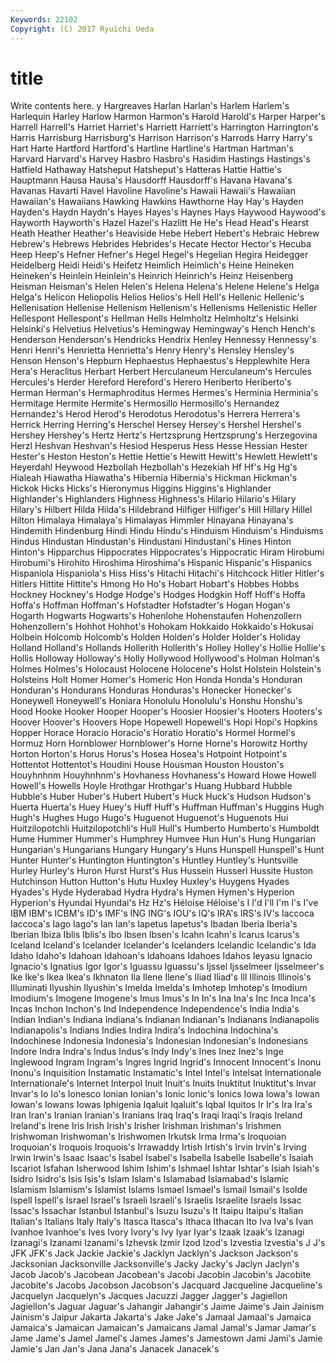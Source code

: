 ```yaml
---
Keywords: 22102 
Copyright: (C) 2017 Ryuichi Ueda
---
```


# title

Write contents here.
y Hargreaves Harlan Harlan's Harlem Harlem's Harlequin
Harley Harlow Harmon Harmon's Harold Harold's Harper Harper's Harrell Harrell's
Harriet Harriet's Harriett Harriett's Harrington Harrington's Harris Harrisburg Harrisburg's Harrison
Harrison's Harrods Harry Harry's Hart Harte Hartford Hartford's Hartline Hartline's
Hartman Hartman's Harvard Harvard's Harvey Hasbro Hasbro's Hasidim Hastings Hastings's
Hatfield Hathaway Hatsheput Hatsheput's Hatteras Hattie Hattie's Hauptmann Hausa Hausa's
Hausdorff Hausdorff's Havana Havana's Havanas Havarti Havel Havoline Havoline's Hawaii
Hawaii's Hawaiian Hawaiian's Hawaiians Hawking Hawkins Hawthorne Hay Hay's Hayden
Hayden's Haydn Haydn's Hayes Hayes's Haynes Hays Haywood Haywood's Hayworth
Hayworth's Hazel Hazel's Hazlitt He He's Head Head's Hearst Heath
Heather Heather's Heaviside Hebe Hebert Hebert's Hebraic Hebrew Hebrew's Hebrews
Hebrides Hebrides's Hecate Hector Hector's Hecuba Heep Heep's Hefner Hefner's
Hegel Hegel's Hegelian Hegira Heidegger Heidelberg Heidi Heidi's Heifetz Heimlich
Heimlich's Heine Heineken Heineken's Heinlein Heinlein's Heinrich Heinrich's Heinz Heisenberg
Heisman Heisman's Helen Helen's Helena Helena's Helene Helene's Helga Helga's
Helicon Heliopolis Helios Helios's Hell Hell's Hellenic Hellenic's Hellenisation Hellenise
Hellenism Hellenism's Hellenisms Hellenistic Heller Hellespont Hellespont's Hellman Hells Helmholtz
Helmholtz's Helsinki Helsinki's Helvetius Helvetius's Hemingway Hemingway's Hench Hench's Henderson
Henderson's Hendricks Hendrix Henley Hennessy Hennessy's Henri Henri's Henrietta Henrietta's
Henry Henry's Hensley Hensley's Henson Henson's Hepburn Hephaestus Hephaestus's Hepplewhite
Hera Hera's Heraclitus Herbart Herbert Herculaneum Herculaneum's Hercules Hercules's Herder
Hereford Hereford's Herero Heriberto Heriberto's Herman Herman's Hermaphroditus Hermes Hermes's
Herminia Herminia's Hermitage Hermite Hermite's Hermosillo Hermosillo's Hernandez Hernandez's Herod
Herod's Herodotus Herodotus's Herrera Herrera's Herrick Herring Herring's Herschel Hersey
Hersey's Hershel Hershel's Hershey Hershey's Hertz Hertz's Hertzsprung Hertzsprung's Herzegovina
Herzl Heshvan Heshvan's Hesiod Hesperus Hess Hesse Hessian Hester Hester's
Heston Heston's Hettie Hettie's Hewitt Hewitt's Hewlett Hewlett's Heyerdahl Heywood
Hezbollah Hezbollah's Hezekiah Hf Hf's Hg Hg's Hialeah Hiawatha Hiawatha's
Hibernia Hibernia's Hickman Hickman's Hickok Hicks Hicks's Hieronymus Higgins Higgins's
Highlander Highlander's Highlanders Highness Highness's Hilario Hilario's Hilary Hilary's Hilbert
Hilda Hilda's Hildebrand Hilfiger Hilfiger's Hill Hillary Hillel Hilton Himalaya
Himalaya's Himalayas Himmler Hinayana Hinayana's Hindemith Hindenburg Hindi Hindu Hindu's
Hinduism Hinduism's Hinduisms Hindus Hindustan Hindustan's Hindustani Hindustani's Hines Hinton
Hinton's Hipparchus Hippocrates Hippocrates's Hippocratic Hiram Hirobumi Hirobumi's Hirohito Hiroshima
Hiroshima's Hispanic Hispanic's Hispanics Hispaniola Hispaniola's Hiss Hiss's Hitachi Hitachi's
Hitchcock Hitler Hitler's Hitlers Hittite Hittite's Hmong Ho Ho's Hobart
Hobart's Hobbes Hobbs Hockney Hockney's Hodge Hodge's Hodges Hodgkin Hoff
Hoff's Hoffa Hoffa's Hoffman Hoffman's Hofstadter Hofstadter's Hogan Hogan's Hogarth
Hogwarts Hogwarts's Hohenlohe Hohenstaufen Hohenzollern Hohenzollern's Hohhot Hohhot's Hohokam Hokkaido
Hokkaido's Hokusai Holbein Holcomb Holcomb's Holden Holden's Holder Holder's Holiday
Holland Holland's Hollands Hollerith Hollerith's Holley Holley's Hollie Hollie's Hollis
Holloway Holloway's Holly Hollywood Hollywood's Holman Holman's Holmes Holmes's Holocaust
Holocene Holocene's Holst Holstein Holstein's Holsteins Holt Homer Homer's Homeric
Hon Honda Honda's Honduran Honduran's Hondurans Honduras Honduras's Honecker Honecker's
Honeywell Honeywell's Honiara Honolulu Honolulu's Honshu Honshu's Hood Hooke Hooker
Hooper Hooper's Hoosier Hoosier's Hooters Hooters's Hoover Hoover's Hoovers Hope
Hopewell Hopewell's Hopi Hopi's Hopkins Hopper Horace Horacio Horacio's Horatio
Horatio's Hormel Hormel's Hormuz Horn Hornblower Hornblower's Horne Horne's Horowitz
Horthy Horton Horton's Horus Horus's Hosea Hosea's Hotpoint Hotpoint's Hottentot
Hottentot's Houdini House Housman Houston Houston's Houyhnhnm Houyhnhnm's Hovhaness Hovhaness's
Howard Howe Howell Howell's Howells Hoyle Hrothgar Hrothgar's Huang Hubbard
Hubble Hubble's Huber Huber's Hubert Hubert's Huck Huck's Hudson Hudson's
Huerta Huerta's Huey Huey's Huff Huff's Huffman Huffman's Huggins Hugh
Hugh's Hughes Hugo Hugo's Huguenot Huguenot's Huguenots Hui Huitzilopotchli Huitzilopotchli's
Hull Hull's Humberto Humberto's Humboldt Hume Hummer Hummer's Humphrey Humvee
Hun Hun's Hung Hungarian Hungarian's Hungarians Hungary Hungary's Huns Hunspell
Hunspell's Hunt Hunter Hunter's Huntington Huntington's Huntley Huntley's Huntsville Hurley
Hurley's Huron Hurst Hurst's Hus Hussein Husserl Hussite Huston Hutchinson
Hutton Hutton's Hutu Huxley Huxley's Huygens Hyades Hyades's Hyde Hyderabad
Hydra Hydra's Hymen Hymen's Hyperion Hyperion's Hyundai Hyundai's Hz Hz's
Héloise Héloise's I I'd I'll I'm I's I've IBM IBM's
ICBM's ID's IMF's ING ING's IOU's IQ's IRA's IRS's IV's
Iaccoca Iaccoca's Iago Iago's Ian Ian's Iapetus Iapetus's Ibadan Iberia
Iberia's Iberian Ibiza Iblis Iblis's Ibo Ibsen Ibsen's Icahn Icahn's
Icarus Icarus's Iceland Iceland's Icelander Icelander's Icelanders Icelandic Icelandic's Ida
Idaho Idaho's Idahoan Idahoan's Idahoans Idahoes Idahos Ieyasu Ignacio Ignacio's
Ignatius Igor Igor's Iguassu Iguassu's Ijssel Ijsselmeer Ijsselmeer's Ike Ike's
Ikea Ikea's Ikhnaton Ila Ilene Ilene's Iliad Iliad's Ill Illinois
Illinois's Illuminati Ilyushin Ilyushin's Imelda Imelda's Imhotep Imhotep's Imodium Imodium's
Imogene Imogene's Imus Imus's In In's Ina Ina's Inc Inca
Inca's Incas Inchon Inchon's Ind Independence Independence's India India's Indian
Indian's Indiana Indiana's Indianan Indianan's Indianans Indianapolis Indianapolis's Indians Indies
Indira Indira's Indochina Indochina's Indochinese Indonesia Indonesia's Indonesian Indonesian's Indonesians
Indore Indra Indra's Indus Indus's Indy Indy's Ines Inez Inez's
Inge Inglewood Ingram Ingram's Ingres Ingrid Ingrid's Innocent Innocent's Inonu
Inonu's Inquisition Instamatic Instamatic's Intel Intel's Intelsat Internationale Internationale's Internet
Interpol Inuit Inuit's Inuits Inuktitut Inuktitut's Invar Invar's Io Io's
Ionesco Ionian Ionian's Ionic Ionic's Ionics Iowa Iowa's Iowan Iowan's
Iowans Iowas Iphigenia Iqaluit Iqaluit's Iqbal Iquitos Ir Ir's Ira
Ira's Iran Iran's Iranian Iranian's Iranians Iraq Iraq's Iraqi Iraqi's
Iraqis Ireland Ireland's Irene Iris Irish Irish's Irisher Irishman Irishman's
Irishmen Irishwoman Irishwoman's Irishwomen Irkutsk Irma Irma's Iroquoian Iroquoian's Iroquois
Iroquois's Irrawaddy Irtish Irtish's Irvin Irvin's Irving Irwin Irwin's Isaac
Isaac's Isabel Isabel's Isabella Isabelle Isabelle's Isaiah Iscariot Isfahan Isherwood
Ishim Ishim's Ishmael Ishtar Ishtar's Isiah Isiah's Isidro Isidro's Isis
Isis's Islam Islam's Islamabad Islamabad's Islamic Islamism Islamism's Islamist Islams
Ismael Ismael's Ismail Ismail's Isolde Ispell Ispell's Israel Israel's Israeli
Israeli's Israelis Israelite Israels Issac Issac's Issachar Istanbul Istanbul's Isuzu
Isuzu's It Itaipu Itaipu's Italian Italian's Italians Italy Italy's Itasca
Itasca's Ithaca Ithacan Ito Iva Iva's Ivan Ivanhoe Ivanhoe's Ives
Ivory Ivory's Ivy Iyar Iyar's Izaak Izaak's Izanagi Izanagi's Izanami
Izanami's Izhevsk Izmir Izod Izod's Izvestia Izvestia's J J's JFK
JFK's Jack Jackie Jackie's Jacklyn Jacklyn's Jackson Jackson's Jacksonian Jacksonville
Jacksonville's Jacky Jacky's Jaclyn Jaclyn's Jacob Jacob's Jacobean Jacobean's Jacobi
Jacobin Jacobin's Jacobite Jacobite's Jacobs Jacobson Jacobson's Jacquard Jacqueline Jacqueline's
Jacquelyn Jacquelyn's Jacques Jacuzzi Jagger Jagger's Jagiellon Jagiellon's Jaguar Jaguar's
Jahangir Jahangir's Jaime Jaime's Jain Jainism Jainism's Jaipur Jakarta Jakarta's
Jake Jake's Jamaal Jamaal's Jamaica Jamaica's Jamaican Jamaican's Jamaicans Jamal
Jamal's Jamar Jamar's Jame Jame's Jamel Jamel's James James's Jamestown
Jami Jami's Jamie Jamie's Jan Jan's Jana Jana's Janacek Janacek's
